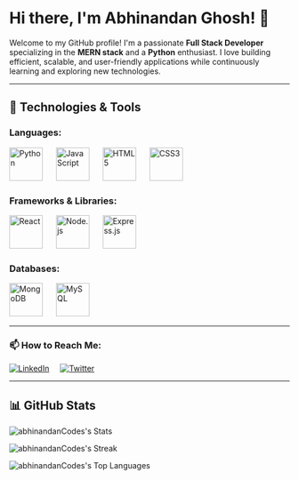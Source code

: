 # Hi there, I'm Abhinandan Ghosh! 👋

Welcome to my GitHub profile! I'm a passionate **Full Stack Developer** specializing in the **MERN stack** and a **Python** enthusiast. I love building efficient, scalable, and user-friendly applications while continuously learning and exploring new technologies.

---

## 🔧 Technologies & Tools


### Languages:
<a href="https://www.python.org/" style="text-decoration: none; color: inherit; margin-right: 20px;">
    <img src="https://raw.githubusercontent.com/marwin1991/profile-technology-icons/refs/heads/main/icons/python.png" alt="Python" width="60">
</a>
<a href="https://developer.mozilla.org/en-US/docs/Web/JavaScript" style="text-decoration: none; color: inherit; margin-right: 20px;">
    <img src="https://raw.githubusercontent.com/marwin1991/profile-technology-icons/refs/heads/main/icons/javascript.png" alt="JavaScript" width="60">
</a>
<a href="https://developer.mozilla.org/en-US/docs/Web/HTML" style="text-decoration: none; color: inherit; margin-right: 20px;">
    <img src="https://raw.githubusercontent.com/marwin1991/profile-technology-icons/refs/heads/main/icons/html.png" alt="HTML5" width="60">
</a>
<a href="https://developer.mozilla.org/en-US/docs/Web/CSS" style="text-decoration: none; color: inherit; margin-right: 20px;">
    <img src="https://raw.githubusercontent.com/marwin1991/profile-technology-icons/refs/heads/main/icons/css.png" alt="CSS3" width="60">
</a>

### Frameworks & Libraries:
<a href="https://reactjs.org/" style="text-decoration: none; color: inherit; margin-right: 20px;">
    <img src="https://raw.githubusercontent.com/marwin1991/profile-technology-icons/refs/heads/main/icons/react.png" alt="React" width="60">
</a>
<a href="https://nodejs.org/" style="text-decoration: none; color: inherit; margin-right: 20px;">
    <img src="https://raw.githubusercontent.com/marwin1991/profile-technology-icons/refs/heads/main/icons/node_js.png" alt="Node.js" width="60">
</a>
<a href="https://expressjs.com/" style="text-decoration: none; color: inherit; margin-right: 20px;">
    <img src="https://raw.githubusercontent.com/marwin1991/profile-technology-icons/refs/heads/main/icons/express.png" alt="Express.js" width="60">
</a>

### Databases:
<a href="https://www.mongodb.com/" style="text-decoration: none; color: inherit; margin-right: 20px;">
    <img src="https://raw.githubusercontent.com/marwin1991/profile-technology-icons/refs/heads/main/icons/mongodb.png" alt="MongoDB" width="60">
</a>
<a href="https://www.mysql.com/" style="text-decoration: none; color: inherit; margin-right: 20px;">
    <img src="https://raw.githubusercontent.com/marwin1991/profile-technology-icons/refs/heads/main/icons/mysql.png" alt="MySQL" width="60">
</a>


---

### 📫 How to Reach Me:
[![LinkedIn](https://img.icons8.com/ios-filled/50/0077B5/linkedin.png)](https://www.linkedin.com/in/abhinandan-ghosh-9a32832b7/)   &nbsp; &nbsp; [![Twitter](https://img.icons8.com/ios-filled/50/00ACEE/twitter.png)](https://x.com/Abhinandan_2207)

---

## 📊 GitHub Stats
![abhinandanCodes's Stats](https://github-readme-stats.vercel.app/api?username=abhinandanCodes&theme=dark&show_icons=true&hide_border=true&count_private=false)

![abhinandanCodes's Streak](https://github-readme-streak-stats.herokuapp.com/?user=abhinandanCodes&theme=dark&hide_border=true)

![abhinandanCodes's Top Languages](https://github-readme-stats.vercel.app/api/top-langs/?username=abhinandanCodes&theme=dark&show_icons=true&hide_border=true&layout=compact)
